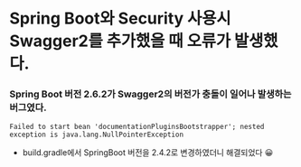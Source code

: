 # Spring Boot와 Security 사용시 Swagger2를 추가했을 때 오류가 발생했다.

### Spring Boot 버전 2.6.2가 Swagger2의 버전가 충돌이 일어나 발생하는 버그였다.

```
Failed to start bean 'documentationPluginsBootstrapper'; nested exception is java.lang.NullPointerException
```

- build.gradle에서 SpringBoot 버전을 2.4.2로 변경하였더니 해결되었다 😀
